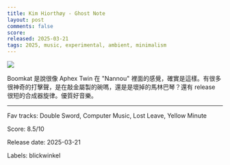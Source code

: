 ```yaml
---
title: Kim Hiorthøy - Ghost Note
layout: post
comments: false
score: 
released: 2025-03-21
tags: 2025, music, experimental, ambient, minimalism
---
```


![](https://i.discogs.com/WfhX9dJ1PqDO3wAt3TkC2h7BgWmLYNNbnr0QnbfuVbM/rs:fit/g:sm/q:90/h:600/w:600/czM6Ly9kaXNjb2dz/LWRhdGFiYXNlLWlt/YWdlcy9SLTMzNjM1/MTg0LTE3NDQwODgx/ODQtOTQ5MC5qcGVn.jpeg)

Boomkat 是說很像 Aphex Twin 在 "Nannou" 裡面的感覺，確實是這樣。有很多很神奇的打擊聲，是在敲金屬製的碗嗎，還是是壞掉的馬林巴琴？還有 release 很短的合成器旋律。優質好音樂。

---

Fav tracks: Double Sword, Computer Music, Lost Leave, Yellow Minute

Score: 8.5/10

Release date: 2025-03-21

Labels: blickwinkel

